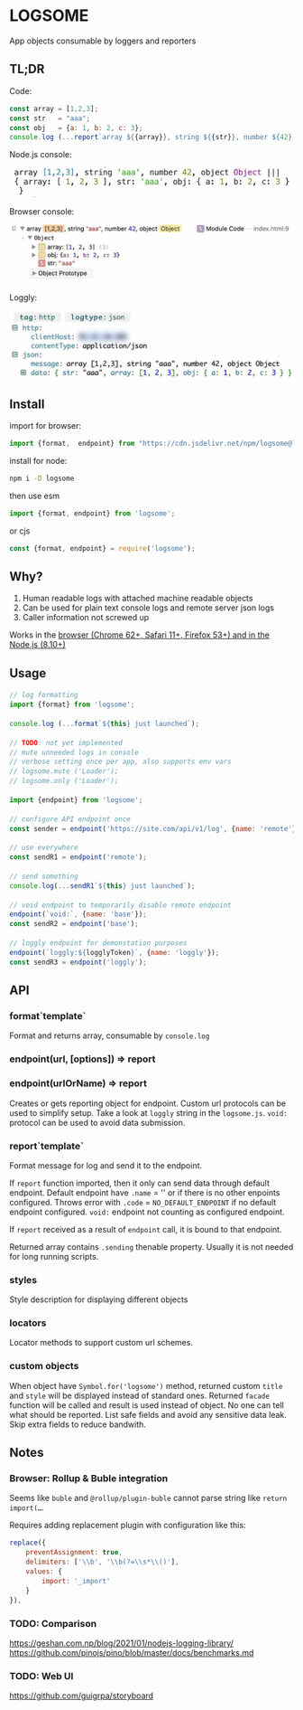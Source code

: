 # LOGSOME

App objects consumable by loggers and reporters

## TL;DR

Code:

```javascript
const array = [1,2,3];
const str   = "aaa";
const obj   = {a: 1, b: 2, c: 3};
console.log (...report`array ${{array}}, string ${{str}}, number ${42}, object ${{obj}}`);
```

Node.js console:

![](https://github.com/apla/logsome/blob/docs/logsome-console.jpg?raw=true)

Browser console:

![](https://github.com/apla/logsome/blob/docs/logsome-safari.jpg?raw=true)

Loggly:

![](https://github.com/apla/logsome/blob/docs/logsome-loggly.jpg?raw=true)

## Install

import for browser:

```javascript
import {format,  endpoint} from "https://cdn.jsdelivr.net/npm/logsome@latest/logsome.js";
```

install for node:

```sh
npm i -D logsome
```

then use esm

```javascript
import {format, endpoint} from 'logsome';
```

or cjs

```javascript
const {format, endpoint} = require('logsome');
```

## Why?

 1. Human readable logs with attached machine readable objects
 4. Can be used for plain text console logs and remote server json logs
 3. Caller information not screwed up

Works in the [browser (Chrome 62+, Safari 11+, Firefox 53+) and in the Node.js (8.10+)](https://developer.mozilla.org/en-US/docs/Web/JavaScript/Reference/Template_literals#browser_compatibility)


## Usage

```javascript
// log formatting
import {format} from 'logsome';

console.log (...format`${this} just launched`);

// TODO: not yet implemented
// mute unneeded logs in console
// verbose setting once per app, also supports env vars
// logsome.mute ('Loader');
// logsome.only ('Loader');

import {endpoint} from 'logsome';

// configure API endpoint once
const sender = endpoint('https://site.com/api/v1/log', {name: 'remote'});

// use everywhere
const sendR1 = endpoint('remote');

// send something
console.log(...sendR1`${this} just launched`);

// void endpoint to temporarily disable remote endpoint
endpoint(`void:`, {name: 'base'});
const sendR2 = endpoint('base');

// loggly endpoint for demonstation purposes
endpoint(`loggly:${logglyToken}`, {name: 'loggly'});
const sendR3 = endpoint('loggly');

```

## API

### format\`template\`

Format and returns array, consumable by `console.log`

### endpoint(url, [options]) => report
### endpoint(urlOrName) => report

Creates or gets reporting object for endpoint. Custom url protocols can be used to simplify setup. Take a look at `loggly` string in the `logsome.js`. `void:` protocol can be used to avoid data submission.

### report\`template\`

Format message for log and send it to the endpoint.

If `report` function imported, then it only can send data through default endpoint. Default endpoint have `.name` = '' or if there is no other enpoints configured. Throws error with `.code` = `NO_DEFAULT_ENDPOINT` if no default endpoint configured. `void:` endpoint not counting as configured endpoint.

If `report` received as a result of `endpoint` call, it is bound to that endpoint.

Returned array contains `.sending` thenable property. Usually it is not needed for long running scripts.

### styles

Style description for displaying different objects

### locators

Locator methods to support custom url schemes.

### custom objects

When object have `Symbol.for('logsome')` method, returned custom `title` and `style` will be displayed instead of standard ones. Returned `facade` function will be called and result is used instead of object. No one can tell what should be reported. List safe fields and avoid any sensitive data leak. Skip extra fields to reduce bandwith.

## Notes

### Browser: Rollup & Buble integration

Seems like `buble` and `@rollup/plugin-buble` cannot parse string like `return import(…`.

Requires adding replacement plugin with configuration like this:

```javascript
replace({
    preventAssignment: true,
    delimiters: ['\\b', '\\b(?=\\s*\\()'],
    values: {
        import: '_import'
    }
}),
```

### TODO: Comparison

https://geshan.com.np/blog/2021/01/nodejs-logging-library/
https://github.com/pinojs/pino/blob/master/docs/benchmarks.md

### TODO: Web UI

https://github.com/guigrpa/storyboard
